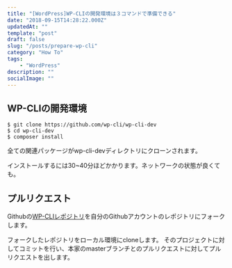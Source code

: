 ```yaml
---
title: "[WordPress]WP-CLIの開発環境は３コマンドで準備できる"
date: "2018-09-15T14:28:22.000Z"
updatedAt: ""
template: "post"
draft: false
slug: "/posts/prepare-wp-cli"
category: "How To"
tags:
    - "WordPress"
description: ""
socialImage: ""
---
```


## WP-CLIの開発環境
```
$ git clone https://github.com/wp-cli/wp-cli-dev
$ cd wp-cli-dev
$ composer install
```

全ての関連パッケージがwp-cli-devディレクトリにクローンされます。

インストールするには30~40分ほどかかります。ネットワークの状態が良くても。

## プルリクエスト
Githubの[WP-CLIレポジトリ](https://github.com/wp-cli/wp-cli)を自分のGithubアカウントのレポジトリにフォークします。

フォークしたレポジトリをローカル環境にcloneします。
そのプロジェクトに対してコミットを行い、本家のmasterブランチとのプルリクエストに対してプルリクエストを出します。
